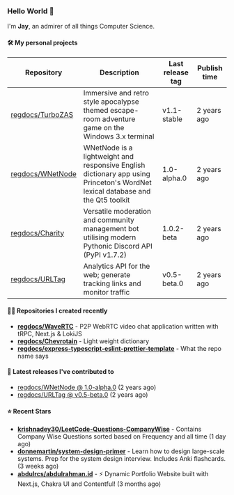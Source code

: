 ### Hello World 👋

I'm **Jay**, an admirer of all things Computer Science.

#### 🛠  My personal projects
Repository | Description | Last release tag | Publish time |
-----------|-------------|------------------|--------------|
 [regdocs/TurboZAS](https://github.com/regdocs/TurboZAS) | Immersive and retro style apocalypse themed escape-room adventure game on the Windows 3.x terminal | v1.1-stable | 2 years ago
 [regdocs/WNetNode](https://github.com/regdocs/WNetNode) | WNetNode is a lightweight and responsive English dictionary app using Princeton's WordNet lexical database and the Qt5 toolkit  | 1.0-alpha.0 | 2 years ago
 [regdocs/Charity](https://github.com/regdocs/Charity) | Versatile moderation and community management bot utilising modern Pythonic Discord API (PyPI v1.7.2) | 1.0.2-beta | 2 years ago
 [regdocs/URLTag](https://github.com/regdocs/URLTag) | Analytics API for the web; generate tracking links and monitor traffic | v0.5-beta.0 | 2 years ago

#### 👨‍💻 Repositories I created recently
- **[regdocs/WaveRTC](https://github.com/regdocs/WaveRTC)** - P2P WebRTC video chat application written with tRPC, Next.js & LokiJS
- **[regdocs/Chevrotain](https://github.com/regdocs/Chevrotain)** - Light weight dictionary
- **[regdocs/express-typescript-eslint-prettier-template](https://github.com/regdocs/express-typescript-eslint-prettier-template)** - What the repo name says

#### 🚀 Latest releases I've contributed to


- [regdocs/WNetNode @ 1.0-alpha.0](https://github.com/regdocs/WNetNode/releases/tag/1.0-alpha.0) (2 years ago)
- [regdocs/URLTag @ v0.5-beta.0](https://github.com/regdocs/URLTag/releases/tag/v0.5-beta.0) (2 years ago)

#### ⭐ Recent Stars
- **[krishnadey30/LeetCode-Questions-CompanyWise](https://github.com/krishnadey30/LeetCode-Questions-CompanyWise)** - Contains Company Wise Questions sorted based on Frequency and all time (1 day ago)
- **[donnemartin/system-design-primer](https://github.com/donnemartin/system-design-primer)** - Learn how to design large-scale systems. Prep for the system design interview.  Includes Anki flashcards. (3 weeks ago)
- **[abdulrcs/abdulrahman.id](https://github.com/abdulrcs/abdulrahman.id)** - ⚡ Dynamic Portfolio Website built with Next.js, Chakra UI and Contentful! (3 months ago)
